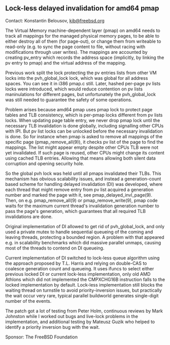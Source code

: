 ## Lock-less delayed invalidation for amd64 pmap ##

Contact: Konstantin Belousov, <kib@freebsd.org>

The Virtual Memory machine-dependent layer (pmap) on amd64 needs to
track all mappings for the managed physical memory pages, to be able
to either destroy all of them (for page-out), or change them from
writeable to read-only (e.g. to sync the page content to file, without
racing with modifications through user writes).  The mappings are
accounted by creating pv_entry which records the address space
(implicitly, by linking the pv entry to pmap) and the virtual address
of the mapping.

Previous work split the lock protecting the pv entries lists from
other VM locks into the pvh_global_lock lock, which was global for all
address spaces.  You can see it in i386 pmap.c still.  Later, hashed
per-page pv lists locks were introduced, which would reduce contention
on pv lists maninulations for different pages, but unfortunately the
pvh_global_lock was still needed to guarantee the safety of some
operations.

Problem arises because amd64 pmap uses pmap lock to protect page
tables and TLB consistency, which is per-pmap locks different from pv
lists locks.  When updating page table entry, we never drop pmap lock
until the necessary TLB invalidation is done globally, including
signalling other CPUs with IPI.  But pv list locks can be unlocked
before the necessary invalidation is done.  So for instance when pmap
is asked to remove all mappings of the specific page
(pmap_remove_all(9)), it checks pv list of the page to find the
mappings.  The list might appear empty despite other CPUs TLB were not
yet invalidated.  If such page is reused, other CPUs might change its
content using cached TLB entries.  Allowing that means allowing both
silent data corruption and opening security hole.

So the global pvh lock was held until all pmaps invalidated their
TLBs.  This mechanism has obvious scalability issues, and instead a
generation-count based scheme for handling delayed invalidation (DI)
was developed, where each thread that might remove entry from pv list
acquired a generation number and marked the page with it, see
pmap_delayed_invl_page(9).  Then, on e.g. pmap_remove_all(9) or
pmap_remove_write(9), pmap code waits for the maximum current thread's
invalidation generation number to pass the page's generation, which
guarantees that all required TLB invalidations are done.

Original implementation of DI allowed to get rid of pvh_global_lock,
and only used a private mutex to handle sequential queueing of the
coming and leaving threads, protecting a bounded region.  A problem
with that appeared e.g. in scalability benchmarks which did massive
parallel unmaps, causing most of the threads to contend on DI
queueing.

Current implementation of DI switched to lock-less queue algorithm
using the approach proposed by T.L. Harris and relying on double-CAS
to coalesce generation count and queueing.  It uses ifuncs to select
either previous locked DI or current lock-less implementation, only
old AMD Athlons which did not implemented the CMPXCHG16B instruction
falls to the locked implementation by default.  Lock-less
implementation still blocks the waiting thread on turnstile to avoid
priority-inversion issues, but practically the wait occur very rare,
typical parallel buildworld generates single-digit number of the
events.

The patch got a lot of testing from Peter Holm, continuous reviews by
Mark Johnston while I worked out bugs and live-lock problems in the
implementation, and additional testing by Mateusz Guzik who helped to
identify a priority inversion bug with the wait.

Sponsor: The FreeBSD Foundation
